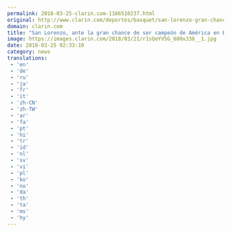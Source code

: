 ```yaml
---
permalink: 2018-03-25-clarin.com-1166510237.html
original: http://www.clarin.com/deportes/basquet/san-lorenzo-gran-chance-campeon-america-boedo_0_HJIZ1YN9z.html
domain: clarin.com
title: "San Lorenzo, ante la gran chance de ser campeón de América en Boedo"
image: https://images.clarin.com/2018/03/21/r1sQeYV5G_600x338__1.jpg
date: 2018-03-25 02:33:10
category: news
translations: 
 - 'en'
 - 'de'
 - 'ru'
 - 'ja'
 - 'fr'
 - 'it'
 - 'zh-CN'
 - 'zh-TW'
 - 'ar'
 - 'fa'
 - 'pt'
 - 'hi'
 - 'tr'
 - 'id'
 - 'nl'
 - 'sv'
 - 'vi'
 - 'pl'
 - 'ko'
 - 'no'
 - 'da'
 - 'th'
 - 'ta'
 - 'ms'
 - 'hy'
---
```


